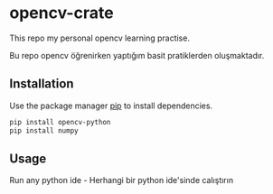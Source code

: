 # opencv-crate 

This repo my personal opencv learning practise.

Bu repo opencv öğrenirken yaptığım basit pratiklerden oluşmaktadır.

## Installation

Use the package manager [pip](https://pip.pypa.io/en/stable/) to install dependencies.

```bash
pip install opencv-python
pip install numpy
```

## Usage
Run any python ide - Herhangi bir python ide'sinde calıştırın
